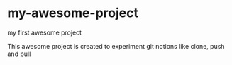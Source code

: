 # my-awesome-project
my first awesome project

This awesome project is created to experiment git notions like clone, push and pull
